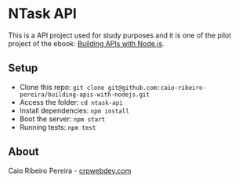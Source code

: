 # NTask API

This is a API project used for study purposes and it is one of the pilot project of the ebook: [Building APIs with Node.js](https://leanpub.com/building-apis-with-nodejs).

## Setup

* Clone this repo: `git clone git@github.com:caio-ribeiro-pereira/building-apis-with-nodejs.git`
* Access the folder: `cd ntask-api`
* Install dependencies: `npm install`
* Boot the server: `npm start`
* Running tests: `npm test`

## About

Caio Ribeiro Pereira - [crpwebdev.com](http://crpwebdev.com)
